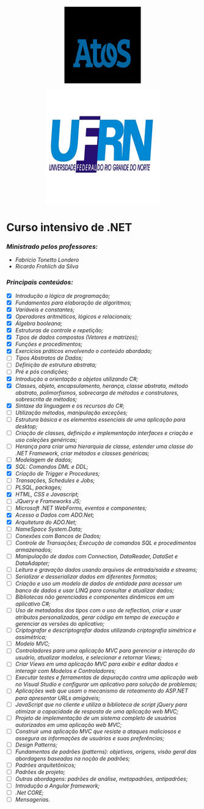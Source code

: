 <p align="center">
  <img src="https://github.com/Thiagomdr3/UFN-Academia-.NET/blob/thiago/img/Atos.jpg"height="200" width="200" />
</p> 
<p align="center"> <img src="https://github.com/Thiagomdr3/UFN-Academia-.NET/blob/thiago/img/UFN.jpg" height="300" width="300"/>
</p>

# Curso intensivo de .NET

### *Ministrado pelos professores:*

- *Fabrício Tonetto Londero*
- *Ricardo Frohlich da Silva*



### *Principais conteúdos:* 

- [x] *Introdução a lógica de programação;*     
- [x] *Fundamentos para elaboração de algoritmos;* 
- [x] *Variáveis e constantes;*     
- [x] *Operadores aritméticos, lógicos e relacionais;* 
- [x] *Álgebra booleana;*     
- [x] *Estruturas de controle e repetição;* 
- [x] *Tipos de dados compostos (Vetores e  matrizes);* 
- [x] *Funções e procedimentos;* 
- [x] *Exercícios práticos envolvendo o conteúdo abordado;* 
- [ ] *Tipos Abstratos de Dados;* 
- [ ] *Definição de estrutura abstrata;* 
- [ ] *Pré e pós condições;* 
- [x] *Introdução a orientação a objetos utilizando C#;* 
- [x] *Classes, objeto, encapsulamento, herança, classe abstrata, método abstrato, polimorfismos, sobrecarga de métodos e construtores, sobrescrita de métodos;* 
- [x] *Sintaxe da linguagem e os recursos do C#;* 
- [ ] *Utilização métodos, manipulação exceções;* 
- [ ] *Estrutura básica e os elementos essenciais de uma aplicação para desktop;* 
- [ ] *Criação de classes, definição e implementação interfaces e criação e uso coleções genéricas;* 
- [ ] *Herança para criar uma hierarquia de classe, estender uma classe do .NET Framework, criar métodos  e classes genéricas;* 
- [ ] *Modelagem de dados;* 
- [x] *SQL: Comandos DML e DDL;* 
- [x] *Criação de Trigger e Procedures;* 
- [ ] *Transações, Schedules e Jobs;* 
- [ ] *PLSQL, packages;*     
- [x] *HTML, CSS e Javascript;* 
- [ ] *JQuery e Frameworks JS;* 
- [ ] *Microsoft .NET WebForms,  eventos e componentes;* 
- [x] *Acesso a Dados com ADO.Net;* 
- [x] *Arquitetura do ADO.Net;*  
- [ ] *NameSpace System.Data;* 
- [ ] *Conexões com Bancos de Dados;* 
- [ ] *Controle de Transações; Execução de comandos SQL e procedimentos armazenados;*     
- [ ] *Manipulação de dados com Connection, DataReader, DataSet e DataAdapter;*     
- [ ] *Leitura e gravação dados usando arquivos de entrada/saída e streams;*     
- [ ] *Serializar e desserializar dados em diferentes formatos;* 
- [ ] *Criação e uso um modelo de dados de entidade para acessar um banco de dados e usar LINQ para consultar e atualizar dados;* 
- [ ] *Bibliotecas não gerenciadas e  componentes dinâmicos em um aplicativo C#;* 
- [ ] *Uso de metadados dos tipos com o uso de reflection, criar e usar atributos personalizados, gerar código em tempo de execução e gerenciar as versões do aplicativo;* 
- [ ] *Criptografar e  descriptografar dados utilizando criptografia simétrica e assimétrica;*     
- [ ] *Modelo MVC;* 
- [ ] *Controladores para uma aplicação MVC para gerenciar a interação do usuário, atualizar modelos, e selecionar e retornar Views;*     
- [ ] *Criar Views em uma aplicação MVC para exibir e editar dados e interagir com Modelos e Controladores;* 
- [ ] *Executar testes e ferramentas de depuração contra  uma aplicação web no Visual Studio e configurar um aplicativo para solução de problemas;* 
- [ ] *Aplicações web que usam o mecanismo de roteamento do ASP.NET para apresentar URLs amigáveis;* 
- [ ] *JavaScript que no cliente e utiliza a biblioteca de script jQuery para otimizar a capacidade de resposta de uma aplicação web MVC;* 
- [ ] *Projeto de implementação de um sistema completo de usuários autorizados em uma aplicação web MVC;* 
- [ ] *Construir uma aplicação MVC que resiste a ataques maliciosos e assegura as informações de usuários e  suas preferências;* 
- [ ] *Design Patterns;* 
- [ ] *Fundamentos de padrões (patterns):  objetivos, origens, visão geral das abordagens baseadas na noção de padrões;* 
- [ ] *Padrões arquitetônicos;* 
- [ ] *Padrões de projeto;* 
- [ ] *Outras abordagens:  padrões de análise, metapadrões, antipadrões;* 
- [ ] *Introdução a Angular framework;*
- [ ] *.Net CORE;*
- [ ] *Mensagerias.*
